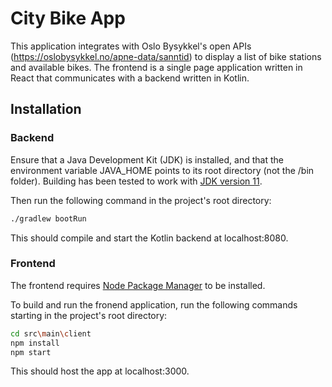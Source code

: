 # City Bike App
This application integrates with Oslo Bysykkel's open APIs (https://oslobysykkel.no/apne-data/sanntid)
to display a list of bike stations and available bikes. The frontend is a single page application written in React
that communicates with a backend written in Kotlin.

## Installation

### Backend
Ensure that a Java Development Kit (JDK) is installed, and that the environment variable JAVA_HOME points to its
root directory (not the /bin folder). Building has been tested to work with
[JDK version 11](https://www.oracle.com/java/technologies/javase-jdk11-downloads.html).

Then run the following command in the project's root directory:
```bash
./gradlew bootRun
```

This should compile and start the Kotlin backend at localhost:8080.

### Frontend

The frontend requires [Node Package Manager](https://www.npmjs.com/get-npm) to be installed.

To build and run the fronend application, run the following commands starting in the project's root directory:

```bash
cd src\main\client
npm install
npm start
```

This should host the app at localhost:3000.